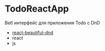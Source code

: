 # TodoReactApp
 Веб интерфейс для приложения Todo с DnD


- [react-beautiful-dnd](https://github.com/atlassian/react-beautiful-dnd)
- react
- js
